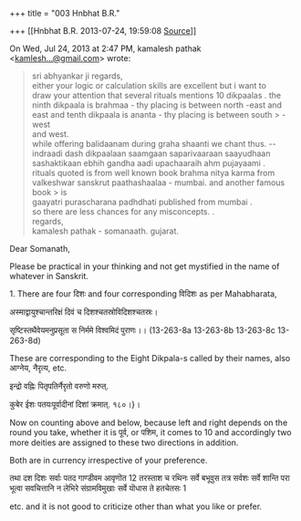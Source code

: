 +++
title = "003 Hnbhat B.R."

+++
[[Hnbhat B.R.	2013-07-24, 19:59:08 [Source](https://groups.google.com/g/samskrita/c/JjW7fCHMYmM)]]



On Wed, Jul 24, 2013 at 2:47 PM, kamalesh pathak \<[kamlesh...@gmail.com]()\> wrote:  

> sri abhyankar ji regards,  
> either your logic or calculation skills are excellent but i want to  
> draw your attention that several rituals mentions 10 dikpaalas . the  
> ninth dikpaala is brahmaa - thy placing is between north -east and  
> east and tenth dikpaala is ananta - thy placing is between south > -west  
> and west.  
> while offering balidaanam during graha shaanti we chant thus. --  
> indraadi dash dikpaalaan saamgaan saparivaaraan saayudhaan  
> sashaktikaan ebhih gandha aadi upachaaraih ahm pujayaami .  
> rituals quoted is from well known book brahma nitya karma from  
> valkeshwar sanskrut paathashaalaa - mumbai. and another famous book > is  
> gaayatri purascharana padhdhati published from mumbai .  
> so there are less chances for any misconcepts. .  
> regards,  
> kamalesh pathak - somanaath. gujarat.  
> > 
> > 
> >   
>   
> > 
> > 

Dear Somanath,

  

Please be practical in your thinking and not get mystified in the name of whatever in Sanskrit.

  

1\. There are four दिशः and four corresponding विदिशः as per Mahabharata,

  

अस्माद्वायुश्चान्तरिक्षं दिवं च दिशश्चतस्रोविदिशश्चतस्रः।

सृष्टिस्तथैवेयमनुप्रसूता स निर्ममे विश्वमिदं पुराणः।। (13-263-8a 13-263-8b 13-263-8c 13-263-8d)

  

These are corresponding to the Eight Dikpala-s called by their names, also आग्नेय, नैरृत्य, etc.

  

इन्द्रो वह्निः पितृपतिर्नैरृतो वरुणो मरुत्.

कुबेर ईशः पतयःपूर्वादीनां दिशां क्रमात्. १८०।}।  

  

  

Now on counting above and below, because left and right depends on the round you take, whether it is पूर्व, or पशिम, it comes to 10 and accordingly two more deities are assigned to these two directions in addition.

  

Both are in currency irrespective of your preference.

तथा दश दिशः सर्वाः पतद गाण्डीवम आवृणॊत 12 तरस्ताश च रथिनः सर्वे बभूवुस तत्र सर्वशः सर्वे शान्ति परा भूत्वा सवचित्तानि न लेभिरे संग्रामविमुखाः सर्वे यॊधास ते हतचेतसः 1  

  

etc. and it is not good to criticize other than what you like or prefer.

  

